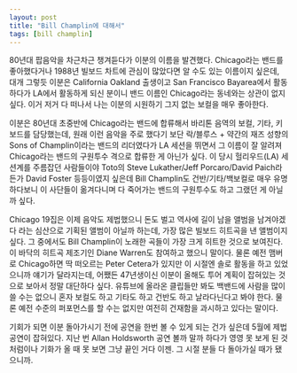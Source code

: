 ```yaml
---
layout: post
title: "Bill Champlin에 대해서"
tags: [bill champlin]
---
```


80년대 팝음악을 차근차근 챙겨듣다가 이분의 이름을 발견했다. Chicago라는 밴드를 좋아했다거나 1988년 빌보드 차트에 관심이 많았다면 알 수도 있는 이름이지 싶은데, 대개 그렇듯 이분은 California Oakland 출생이고 San Francisco Bayarea에서 활동하다가 LA에서 활동하게 되신 분이니 밴드 이름인 Chicago라는 동네와는 상관이 없지 싶다. 이거 저거 다 떠나서 나는 이분의 시원하기 그지 없는 보컬을 매우 좋아한다.

이분은 80년대 초중반에 Chicago라는 밴드에 합류해서 바리톤 음역의 보컬, 기타, 키보드를 담당했는데, 원래 이런 음악을 주로 했다기 보단 락/블루스 + 약간의 재즈 성향의 Sons of Champlin이라는 밴드의 리더였다가 LA 세션을 뛰면서 그 이름이 잘 알려져 Chicago라는 밴드의 구원투수 격으로 합류한 게 아닌가 싶다. 이 당시 헐리우드(LA) 세션계를 주름잡던 사람들이야 Toto의 Steve Lukather/Jeff Porcaro/David Paich라든가 David Foster 등등이였지 싶은데 Bill Champlin도 건반/기타/백보컬로 매우 유명하다보니 이 사단들이 옮겨다니며 다 죽어가는 밴드의 구원투수도 하고 그랬던 게 아닐까 싶다.

Chicago 19집은 이제 음악도 제법했으니 돈도 벌고 역사에 길이 남을 앨범을 남겨야겠다 라는 심산으로 기획된 앨범이 아닐까 하는데, 가장 많은 빌보드 히트곡을 낸 앨범이지 싶다. 그 중에서도 Bill Champlin이 노래한 곡들이 가장 크게 히트한 것으로 보여진다. 이 바닥의 히트곡 제조기인 Diane Warren도 참여하고 했으니 말이다. 물론 예전 맴버로 Chicago하면 딱 떠오르는 Peter Cetera가 있지만 이 시절엔 솔로 활동을 하고 있었으니까 얘기가 달라지는데, 어쨌든 47년생이신 이분이 올해도 투어 계획이 잡혀있는 것으로 보아서 정말 대단하다 싶다. 유튜브에 올라온 클립들만 봐도 백밴드에 사람을 많이 쓸 수는 없으니 혼자 보컬도 하고 기타도 하고 건반도 하고 날라다닌다고 봐야 한다. 물론 예전 수준의 퍼포먼스를 할 수는 없지만 여전히 건재함을 과시하고 있다는 말이다.

기회가 되면 이분 돌아가시기 전에 공연을 한번 볼 수 있게 되는 건가 싶은데 5월에 제법 공연이 잡혀있다. 지난 번 Allan Holdsworth 공연 볼까 말까 하다가 영영 못 보게 된 것처럼이나 기화가 올 때 못 보면 그냥 끝인 거다 이젠. 그 시절 분들 다 돌아가실 때가 됐으니까.
